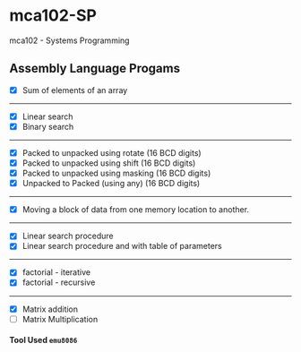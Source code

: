 # mca102-SP
mca102 - Systems Programming

## Assembly Language Progams 
- [X] Sum of elements of an array  
<hr>

- [X] Linear search
- [X] Binary search
<hr>

- [X] Packed to unpacked using rotate (16 BCD digits) 
- [X] Packed to unpacked using shift (16 BCD digits) 
- [X] Packed to unpacked using masking (16 BCD digits) 
- [X] Unpacked to Packed (using any) (16 BCD digits)
<hr>

- [X] Moving a block of data from one memory location to another.
<hr>

- [X] Linear search procedure
- [X] Linear search procedure and with table of parameters
<hr>

- [X] factorial - iterative
- [X] factorial - recursive
<hr>

- [X] Matrix addition
- [ ] Matrix Multiplication

#### Tool Used `emu8086`
